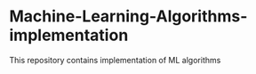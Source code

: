 # Machine-Learning-Algorithms-implementation
This repository contains implementation of ML algorithms
